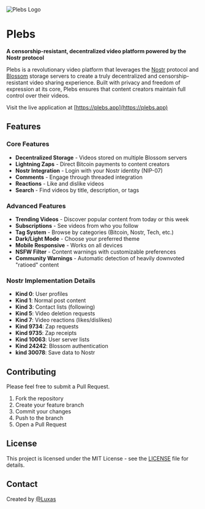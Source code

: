 ![Plebs Logo](https://plebs.app/images/plebs-og.png)

# Plebs

**A censorship-resistant, decentralized video platform powered by the Nostr protocol**

Plebs is a revolutionary video platform that leverages the [Nostr](https://github.com/nostr-protocol/nostr) protocol and [Blossom](https://github.com/hzrd149/blossom) storage servers to create a truly decentralized and censorship-resistant video sharing experience. Built with privacy and freedom of expression at its core, Plebs ensures that content creators maintain full control over their videos.

Visit the live application at [https://plebs.app](https://plebs.app)

## Features

### Core Features
- **Decentralized Storage** - Videos stored on multiple Blossom servers
- **Lightning Zaps** - Direct Bitcoin payments to content creators  
- **Nostr Integration** - Login with your Nostr identity (NIP-07)
- **Comments** - Engage through threaded integration
- **Reactions** - Like and dislike videos
- **Search** - Find videos by title, description, or tags

### Advanced Features
- **Trending Videos** - Discover popular content from today or this week
- **Subscriptions** - See videos from who you follow
- **Tag System** - Browse by categories (Bitcoin, Nostr, Tech, etc.)
- **Dark/Light Mode** - Choose your preferred theme
- **Mobile Responsive** - Works on all devices
- **NSFW Filter** - Content warnings with customizable preferences
- **Community Warnings** - Automatic detection of heavily downvoted "ratioed" content

### Nostr Implementation Details

- **Kind 0**: User profiles
- **Kind 1**: Normal post content
- **Kind 3**: Contact lists (following)
- **Kind 5**: Video deletion requests
- **Kind 7**: Video reactions (likes/dislikes)
- **Kind 9734**: Zap requests
- **Kind 9735**: Zap receipts
- **Kind 10063**: User server lists
- **Kind 24242**: Blossom authentication
- **kind 30078**: Save data to Nostr

## Contributing

Please feel free to submit a Pull Request.

1. Fork the repository
2. Create your feature branch
3. Commit your changes
4. Push to the branch
5. Open a Pull Request

## License

This project is licensed under the MIT License - see the [LICENSE](LICENSE) file for details.

## Contact

Created by [@Luxas](https://nostr.band/npub16jdfqgazrkapk0yrqm9rdxlnys7ck39c7zmdzxtxqlmmpxg04r0sd733sv)
